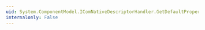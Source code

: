 ```yaml
---
uid: System.ComponentModel.IComNativeDescriptorHandler.GetDefaultProperty(System.Object)
internalonly: False
---
```

